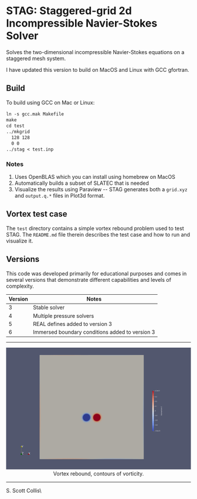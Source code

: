 # STAG: Staggered-grid 2d Incompressible Navier-Stokes Solver

Solves the two-dimensional incompressible Navier-Stokes 
equations on a staggered mesh system.

I have updated this version to build on MacOS and Linux with GCC gfortran.

## Build

To build using GCC on Mac or Linux:

    ln -s gcc.mak Makefile
    make
    cd test
    ../mkgrid
      128 128
      0 0
    ../stag < test.inp 

### Notes
1. Uses OpenBLAS which you can install using homebrew on MacOS
2. Automatically builds a subset of SLATEC that is needed
3. Visualize the results using Paraview -- STAG generates both a `grid.xyz`
   and `output.q.*` files in Plot3d format.  

## Vortex test case

The `test` directory contains a simple vortex rebound problem used to
test STAG.  The `README.md` file therein describes the test case and how
to run and visualize it. 

## Versions 

This code was developed primarily for educational purposes and comes
in several versions that demonstrate different capabilities and levels
of complexity.

Version | Notes
--------|------------------------------------------------------------------
  3     | Stable solver	
  4     | Multiple pressure solvers
  5     | REAL defines added to version 3
  6     | Immersed boundary conditions added to version 3

---

<p align=center>
<img src=https://github.com/sscollis/stag/blob/master/omega.gif>
<br>Vortex rebound, contours of vorticity.</p>

---

S. Scott Collis\
